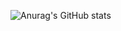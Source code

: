 ![Anurag's GitHub stats](https://github-readme-stats.vercel.app/api?username=Linuxperoxo&count_private=true&show_icons=true&theme=dark)


